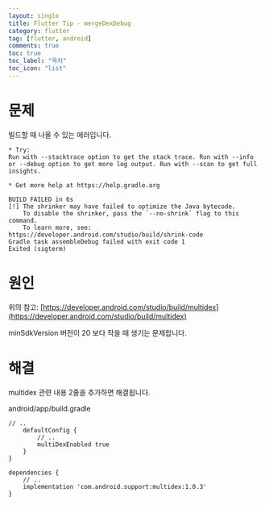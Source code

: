```yaml
---
layout: single
title: Flutter Tip - mergeDexDebug
category: flutter
tag: [flutter, android]
comments: true
toc: true
toc_label: "목차"
toc_icon: "list"
---
```


# 문제

빌드할 때 나올 수 있는 에러입니다.

```text
* Try:
Run with --stacktrace option to get the stack trace. Run with --info or --debug option to get more log output. Run with --scan to get full insights.

* Get more help at https://help.gradle.org

BUILD FAILED in 6s
[!] The shrinker may have failed to optimize the Java bytecode.
    To disable the shrinker, pass the `--no-shrink` flag to this command.
    To learn more, see: https://developer.android.com/studio/build/shrink-code
Gradle task assembleDebug failed with exit code 1
Exited (sigterm)
```

# 원인

위의 참고: [https://developer.android.com/studio/build/multidex](https://developer.android.com/studio/build/multidex)

minSdkVersion 버전이 20 보다 작을 때 생기는 문제랍니다.

# 해결

multidex 관련 내용 2줄을 추가하면 해결됩니다.

android/app/build.gradle

```text
// ..
    defaultConfig {
        // ..
        multiDexEnabled true
    }
}

dependencies {
    // ..
    implementation 'com.android.support:multidex:1.0.3'
}
```
